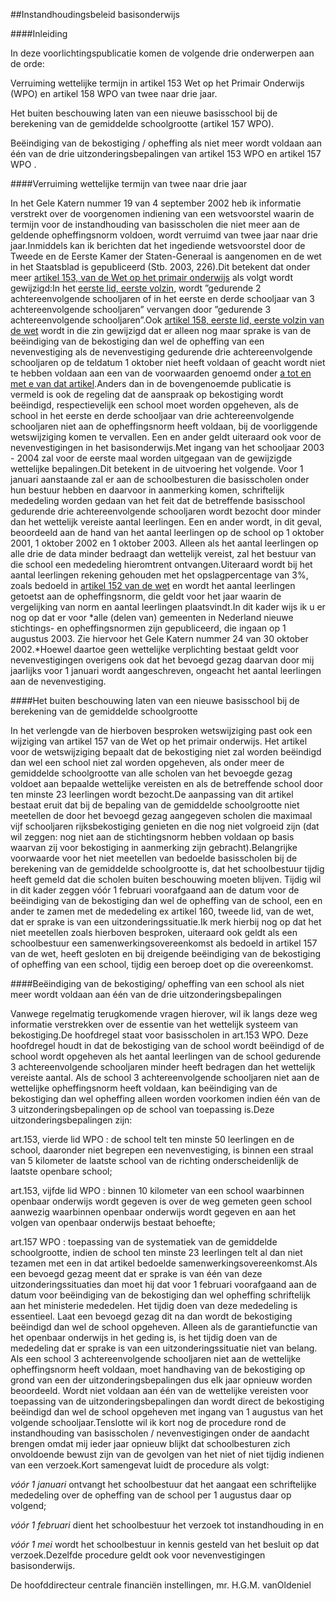 <meta http-equiv='Content-Type' content='text/html; charset=utf-8' />

##Instandhoudingsbeleid basisonderwijs

####Inleiding

In deze voorlichtingspublicatie komen de volgende drie onderwerpen aan de orde:

Verruiming wettelijke termijn in artikel 153 Wet op het Primair Onderwijs (WPO) en artikel 158 WPO van twee naar drie jaar.

Het buiten beschouwing laten van een nieuwe basisschool bij de berekening van de gemiddelde schoolgrootte (artikel 157 WPO).

Beëindiging van de bekostiging / opheffing als niet meer wordt voldaan aan één van de drie uitzonderingsbepalingen van artikel 153 WPO en artikel 157 WPO .

####Verruiming wettelijke termijn van twee naar drie jaar

In het Gele Katern nummer 19 van 4 september 2002 heb ik informatie verstrekt over de voorgenomen indiening van een wetsvoorstel waarin de termijn voor de instandhouding van basisscholen die niet meer aan de geldende opheffingsnorm voldoen, wordt verruimd van twee jaar naar drie jaar.Inmiddels kan ik berichten dat het ingediende wetsvoorstel door de Tweede en de Eerste Kamer der Staten-Generaal is aangenomen en de wet in het Staatsblad is gepubliceerd (Stb. 2003, 226).Dit betekent dat onder meer [artikel 153, van de Wet op het primair onderwijs](../../../../wet/wbo/BWBR0003420/README.md) als volgt wordt gewijzigd:In het [eerste lid, eerste volzin](../../../../wet/wbo/BWBR0003420/README.md), wordt ”gedurende 2 achtereenvolgende schooljaren of in het eerste en derde schooljaar van 3 achtereenvolgende schooljaren” vervangen door ”gedurende 3 achtereenvolgende schooljaren”.Ook [artikel 158, eerste lid, eerste volzin van de wet](../../../../wet/wbo/BWBR0003420/README.md) wordt in die zin gewijzigd dat er alleen nog maar sprake is van de beëindiging van de bekostiging dan wel de opheffing van een nevenvestiging als de nevenvestiging gedurende drie achtereenvolgende schooljaren op de teldatum 1 oktober niet heeft voldaan of geacht wordt niet te hebben voldaan aan een van de voorwaarden genoemd onder [a tot en met e van dat artikel](../../../../wet/wbo/BWBR0003420/README.md).Anders dan in de bovengenoemde publicatie is vermeld is ook de regeling dat de aanspraak op bekostiging wordt beëindigd, respectievelijk een school moet worden opgeheven, als de school in het eerste en derde schooljaar van drie achtereenvolgende schooljaren niet aan de opheffingsnorm heeft voldaan, bij de voorliggende wetswijziging komen te vervallen. Een en ander geldt uiteraard ook voor de nevenvestigingen in het basisonderwijs.Met ingang van het schooljaar 2003 - 2004 zal voor de eerste maal worden uitgegaan van de gewijzigde wettelijke bepalingen.Dit betekent in de uitvoering het volgende. Voor 1 januari aanstaande zal er aan de schoolbesturen die basisscholen onder hun bestuur hebben en daarvoor in aanmerking komen, schriftelijk mededeling worden gedaan van het feit dat de betreffende basisschool gedurende drie achtereenvolgende schooljaren wordt bezocht door minder dan het wettelijk vereiste aantal leerlingen. Een en ander wordt, in dit geval, beoordeeld aan de hand van het aantal leerlingen op de school op 1 oktober 2001, 1 oktober 2002 en 1 oktober 2003. Alleen als het aantal leerlingen op alle drie de data minder bedraagt dan wettelijk vereist, zal het bestuur van die school een mededeling hieromtrent ontvangen.Uiteraard wordt bij het aantal leerlingen rekening gehouden met het opslagpercentage van 3%, zoals bedoeld in [artikel 152 van de wet](../../../../wet/wbo/BWBR0003420/README.md) en wordt het aantal leerlingen getoetst aan de opheffingsnorm, die geldt voor het jaar waarin de vergelijking van norm en aantal leerlingen plaatsvindt.In dit kader wijs ik u er nog op dat er voor *alle (delen van) gemeenten in Nederland nieuwe stichtings- en opheffingsnormen zijn gepubliceerd, die ingaan op 1 augustus 2003. Zie hiervoor het Gele Katern nummer 24 van 30 oktober 2002.*Hoewel daartoe geen wettelijke verplichting bestaat geldt voor nevenvestigingen overigens ook dat het bevoegd gezag daarvan door mij jaarlijks voor 1 januari wordt aangeschreven, ongeacht het aantal leerlingen aan de nevenvestiging.

####Het buiten beschouwing laten van een nieuwe basisschool bij de berekening van de gemiddelde schoolgrootte

In het verlengde van de hierboven besproken wetswijziging past ook een wijziging van artikel 157 van de Wet op het primair onderwijs. Het artikel voor de wetswijziging bepaalt dat de bekostiging niet zal worden beëindigd dan wel een school niet zal worden opgeheven, als onder meer de gemiddelde schoolgrootte van alle scholen van het bevoegde gezag voldoet aan bepaalde wettelijke vereisten en als de betreffende school door ten minste 23 leerlingen wordt bezocht.De aanpassing van dit artikel bestaat eruit dat bij de bepaling van de gemiddelde schoolgrootte niet meetellen de door het bevoegd gezag aangegeven scholen die maximaal vijf schooljaren rijksbekostiging genieten en die nog niet volgroeid zijn (dat wil zeggen: nog niet aan de stichtingsnorm hebben voldaan op basis waarvan zij voor bekostiging in aanmerking zijn gebracht).Belangrijke voorwaarde voor het niet meetellen van bedoelde basisscholen bij de berekening van de gemiddelde schoolgrootte is, dat het schoolbestuur tijdig heeft gemeld dat die scholen buiten beschouwing moeten blijven. Tijdig wil in dit kader zeggen vóór 1 februari voorafgaand aan de datum voor de beëindiging van de bekostiging dan wel de opheffing van de school, een en ander te zamen met de mededeling ex artikel 160, tweede lid, van de wet, dat er sprake is van een uitzonderingssituatie.Ik merk hierbij nog op dat het niet meetellen zoals hierboven besproken, uiteraard ook geldt als een schoolbestuur een samenwerkingsovereenkomst als bedoeld in artikel 157 van de wet, heeft gesloten en bij dreigende beëindiging van de bekostiging of opheffing van een school, tijdig een beroep doet op die overeenkomst.

####Beëindiging van de bekostiging/ opheffing van een school als niet meer wordt voldaan aan één van de drie uitzonderingsbepalingen

Vanwege regelmatig terugkomende vragen hierover, wil ik langs deze weg informatie verstrekken over de essentie van het wettelijk systeem van bekostiging.De hoofdregel staat voor basisscholen in art.153 WPO. Deze hoofdregel houdt in dat de bekostiging van de school wordt beëindigd of de school wordt opgeheven als het aantal leerlingen van de school gedurende 3 achtereenvolgende schooljaren minder heeft bedragen dan het wettelijk vereiste aantal. Als de school 3 achtereenvolgende schooljaren niet aan de wettelijke opheffingsnorm heeft voldaan, kan beëindiging van de bekostiging dan wel opheffing alleen worden voorkomen indien één van de 3 uitzonderingsbepalingen op de school van toepassing is.Deze uitzonderingsbepalingen zijn:

art.153, vierde lid WPO : de school telt ten minste 50 leerlingen en de school, daaronder niet begrepen een nevenvestiging, is binnen een straal van 5 kilometer de laatste school van de richting onderscheidenlijk de laatste openbare school;

art.153, vijfde lid WPO : binnen 10 kilometer van een school waarbinnen openbaar onderwijs wordt gegeven is over de weg gemeten geen school aanwezig waarbinnen openbaar onderwijs wordt gegeven en aan het volgen van openbaar onderwijs bestaat behoefte;

art.157 WPO : toepassing van de systematiek van de gemiddelde schoolgrootte, indien de school ten minste 23 leerlingen telt al dan niet tezamen met een in dat artikel bedoelde samenwerkingsovereenkomst.Als een bevoegd gezag meent dat er sprake is van één van deze uitzonderingssituaties dan moet hij dat voor 1 februari voorafgaand aan de datum voor beëindiging van de bekostiging dan wel opheffing schriftelijk aan het ministerie mededelen. Het tijdig doen van deze mededeling is essentieel. Laat een bevoegd gezag dit na dan wordt de bekostiging beëindigd dan wel de school opgeheven. Alleen als de garantiefunctie van het openbaar onderwijs in het geding is, is het tijdig doen van de mededeling dat er sprake is van een uitzonderingssituatie niet van belang. Als een school 3 achtereenvolgende schooljaren niet aan de wettelijke opheffingsnorm heeft voldaan, moet handhaving van de bekostiging op grond van een der uitzonderingsbepalingen dus elk jaar opnieuw worden beoordeeld. Wordt niet voldaan aan één van de wettelijke vereisten voor toepassing van de uitzonderingsbepalingen dan wordt direct de bekostiging beëindigd dan wel de school opgeheven met ingang van 1 augustus van het volgende schooljaar.Tenslotte wil ik kort nog de procedure rond de instandhouding van basisscholen / nevenvestigingen onder de aandacht brengen omdat mij ieder jaar opnieuw blijkt dat schoolbesturen zich onvoldoende bewust zijn van de gevolgen van het niet of niet tijdig indienen van een verzoek.Kort samengevat luidt de procedure als volgt:

*vóór 1 januari* ontvangt het schoolbestuur dat het aangaat een schriftelijke mededeling over de opheffing van de school per 1 augustus daar op volgend;

*vóór 1 februari* dient het schoolbestuur het verzoek tot instandhouding in en

*vóór 1 mei* wordt het schoolbestuur in kennis gesteld van het besluit op dat verzoek.Dezelfde procedure geldt ook voor nevenvestigingen basisonderwijs.

De 
hoofddirecteur centrale financiën instellingen, 
mr. H.G.M. vanOldeniel
